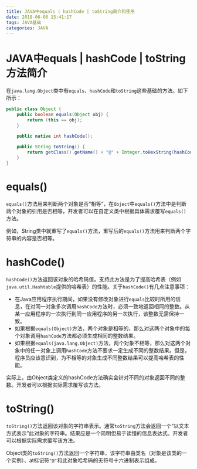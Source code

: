 ```yaml
---
title: JAVA中equals | hashCode | toString简介和使用
date: 2018-06-06 15:41:17
tags: JAVA基础
categories: JAVA
---
```


# JAVA中equals | hashCode | toString方法简介

在`java.lang.Object`类中有`equals`、`hashCode`和`toString`这些基础的方法。如下所示：

```java
public class Object {
    public boolean equals(Object obj) {
        return (this == obj);
    }

    public native int hashCode();
    
    public String toString() {
        return getClass().getName() + "@" + Integer.toHexString(hashCode());
    }
}
```

# equals()

`equals()`方法用来判断两个对象是否“相等”，在`Object`中`equals()`方法中是判断两个对象的引用是否相等，开发者可以在自定义类中根据具体需求覆写`equals()`方法。

例如，String类中就重写了`equals()`方法，重写后的`equals()`方法用来判断两个字符串的内容是否相等。

# hashCode()

`hashCode()`方法返回该对象的哈希码值。支持此方法是为了提高哈希表（例如 `java.util.Hashtable`提供的哈希表）的性能。关于`hashCode()`有几点注意事项：

- 在Java应用程序执行期间，如果没有修改对象进行`equals`比较时所用的信息，在对同一对象多次调用`hashCode`方法时，必须一致地返回相同的整数。从某一应用程序的一次执行到同一应用程序的另一次执行，该整数无需保持一致。
- 如果根据`equals(Object)`方法，两个对象是相等的，那么对这两个对象中的每个对象调用`hashCode`方法都必须生成相同的整数结果。
- 如果根据`equals(java.lang.Object)`方法，两个对象不相等，那么对这两个对象中的任一对象上调用`hashCode`方法不要求一定生成不同的整数结果。但是，程序员应该意识到，为不相等的对象生成不同整数结果可以提高哈希表的性能。

实际上，由Object类定义的hashCode方法确实会针对不同的对象返回不同的整数。开发者可以根据实际需求覆写该方法。

# toString()

`toString()`方法返回该对象的字符串表示。通常`toString`方法会返回一个“以文本方式表示”此对象的字符串。结果应是一个简明但易于读懂的信息表达式。开发者可以根据实际需求覆写该方法。

Object类的`toString()`方法返回一个字符串，该字符串由类名（对象是该类的一个实例）、at标记符`"@"`和此对象哈希码的无符号十六进制表示组成。
